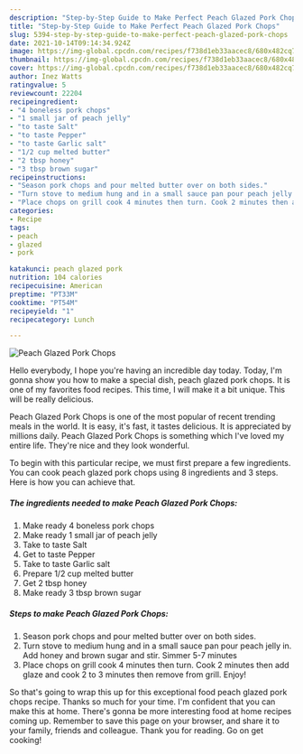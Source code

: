 ```yaml
---
description: "Step-by-Step Guide to Make Perfect Peach Glazed Pork Chops"
title: "Step-by-Step Guide to Make Perfect Peach Glazed Pork Chops"
slug: 5394-step-by-step-guide-to-make-perfect-peach-glazed-pork-chops
date: 2021-10-14T09:14:34.924Z
image: https://img-global.cpcdn.com/recipes/f738d1eb33aacec8/680x482cq70/peach-glazed-pork-chops-recipe-main-photo.jpg
thumbnail: https://img-global.cpcdn.com/recipes/f738d1eb33aacec8/680x482cq70/peach-glazed-pork-chops-recipe-main-photo.jpg
cover: https://img-global.cpcdn.com/recipes/f738d1eb33aacec8/680x482cq70/peach-glazed-pork-chops-recipe-main-photo.jpg
author: Inez Watts
ratingvalue: 5
reviewcount: 22204
recipeingredient:
- "4 boneless pork chops"
- "1 small jar of peach jelly"
- "to taste Salt"
- "to taste Pepper"
- "to taste Garlic salt"
- "1/2 cup melted butter"
- "2 tbsp honey"
- "3 tbsp brown sugar"
recipeinstructions:
- "Season pork chops and pour melted butter over on both sides."
- "Turn stove to medium hung and in a small sauce pan pour peach jelly in. Add honey and brown sugar and stir. Simmer 5-7 minutes"
- "Place chops on grill cook 4 minutes then turn. Cook 2 minutes then add glaze and cook 2 to 3 minutes then remove from grill. Enjoy!"
categories:
- Recipe
tags:
- peach
- glazed
- pork

katakunci: peach glazed pork 
nutrition: 104 calories
recipecuisine: American
preptime: "PT33M"
cooktime: "PT54M"
recipeyield: "1"
recipecategory: Lunch

---
```



![Peach Glazed Pork Chops](https://img-global.cpcdn.com/recipes/f738d1eb33aacec8/680x482cq70/peach-glazed-pork-chops-recipe-main-photo.jpg)

Hello everybody, I hope you're having an incredible day today. Today, I'm gonna show you how to make a special dish, peach glazed pork chops. It is one of my favorites food recipes. This time, I will make it a bit unique. This will be really delicious.



Peach Glazed Pork Chops is one of the most popular of recent trending meals in the world. It is easy, it's fast, it tastes delicious. It is appreciated by millions daily. Peach Glazed Pork Chops is something which I've loved my entire life. They're nice and they look wonderful.


To begin with this particular recipe, we must first prepare a few ingredients. You can cook peach glazed pork chops using 8 ingredients and 3 steps. Here is how you can achieve that.

<!--inarticleads1-->

##### The ingredients needed to make Peach Glazed Pork Chops:

1. Make ready 4 boneless pork chops
1. Make ready 1 small jar of peach jelly
1. Take to taste Salt
1. Get to taste Pepper
1. Take to taste Garlic salt
1. Prepare 1/2 cup melted butter
1. Get 2 tbsp honey
1. Make ready 3 tbsp brown sugar




<!--inarticleads2-->

##### Steps to make Peach Glazed Pork Chops:

1. Season pork chops and pour melted butter over on both sides.
1. Turn stove to medium hung and in a small sauce pan pour peach jelly in. Add honey and brown sugar and stir. Simmer 5-7 minutes
1. Place chops on grill cook 4 minutes then turn. Cook 2 minutes then add glaze and cook 2 to 3 minutes then remove from grill. Enjoy!




So that's going to wrap this up for this exceptional food peach glazed pork chops recipe. Thanks so much for your time. I'm confident that you can make this at home. There's gonna be more interesting food at home recipes coming up. Remember to save this page on your browser, and share it to your family, friends and colleague. Thank you for reading. Go on get cooking!
